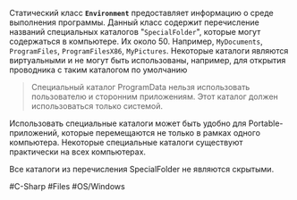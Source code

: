 Статический класс **`Environment`** предоставляет информацию о среде выполнения программы. Данный класс содержит перечисление названий специальных каталогов "`SpecialFolder`", которые могут содержаться в компьютере. Их около 50. Например, `MyDocuments`, `ProgramFiles`, `ProgramFilesX86`, `MyPictures`. Некоторые каталоги являются виртуальными и не могут быть использованы, например, для открытия проводника с таким каталогом по умолчанию

>Специальный каталог ProgramData нельзя использовать пользователю и сторонним приложениям. Этот каталог должен использоваться только системой.

Использовать специальные каталоги может быть удобно для Portable-приложений, которые перемещаются не только в рамках одного компьютера. Некоторые специальные каталоги существуют практически на всех компьютерах.

Все каталоги из перечисления SpecialFolder не являются скрытыми.

#C-Sharp #Files #OS/Windows